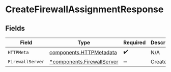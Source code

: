 # CreateFirewallAssignmentResponse


## Fields

| Field                                                                   | Type                                                                    | Required                                                                | Description                                                             |
| ----------------------------------------------------------------------- | ----------------------------------------------------------------------- | ----------------------------------------------------------------------- | ----------------------------------------------------------------------- |
| `HTTPMeta`                                                              | [components.HTTPMetadata](../../models/components/httpmetadata.md)      | :heavy_check_mark:                                                      | N/A                                                                     |
| `FirewallServer`                                                        | [*components.FirewallServer](../../models/components/firewallserver.md) | :heavy_minus_sign:                                                      | Created                                                                 |